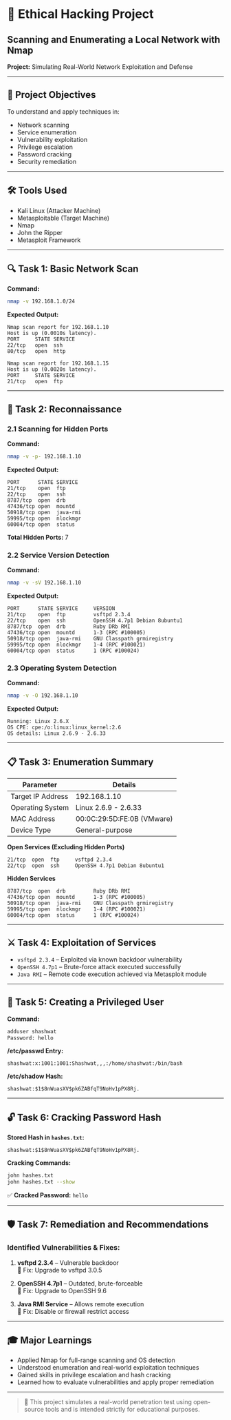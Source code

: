 # 🔐 Ethical Hacking Project

## Scanning and Enumerating a Local Network with Nmap

**Project:** Simulating Real-World Network Exploitation and Defense

---

## 🎯 Project Objectives

To understand and apply techniques in:

- Network scanning  
- Service enumeration  
- Vulnerability exploitation  
- Privilege escalation  
- Password cracking  
- Security remediation  

---

## 🛠 Tools Used

- Kali Linux (Attacker Machine)  
- Metasploitable (Target Machine)  
- Nmap  
- John the Ripper  
- Metasploit Framework  

---

## 🔍 Task 1: Basic Network Scan

**Command:**
```bash
nmap -v 192.168.1.0/24
```

**Expected Output:**
```
Nmap scan report for 192.168.1.10
Host is up (0.0010s latency).
PORT     STATE SERVICE
22/tcp   open  ssh
80/tcp   open  http

Nmap scan report for 192.168.1.15
Host is up (0.0020s latency).
PORT     STATE SERVICE
21/tcp   open  ftp
```

---

## 🧭 Task 2: Reconnaissance

### 2.1 Scanning for Hidden Ports

**Command:**
```bash
nmap -v -p- 192.168.1.10
```

**Expected Output:**
```
PORT      STATE SERVICE
21/tcp    open  ftp
22/tcp    open  ssh
8787/tcp  open  drb
47436/tcp open  mountd
50918/tcp open  java-rmi
59995/tcp open  nlockmgr
60004/tcp open  status
```

**Total Hidden Ports:** 7

### 2.2 Service Version Detection

**Command:**
```bash
nmap -v -sV 192.168.1.10
```

**Expected Output:**
```
PORT      STATE SERVICE     VERSION
21/tcp    open  ftp         vsftpd 2.3.4
22/tcp    open  ssh         OpenSSH 4.7p1 Debian 8ubuntu1
8787/tcp  open  drb         Ruby DRb RMI
47436/tcp open  mountd      1-3 (RPC #100005)
50918/tcp open  java-rmi    GNU Classpath grmiregistry
59995/tcp open  nlockmgr    1-4 (RPC #100021)
60004/tcp open  status      1 (RPC #100024)
```

### 2.3 Operating System Detection

**Command:**
```bash
nmap -v -O 192.168.1.10
```

**Expected Output:**
```
Running: Linux 2.6.X
OS CPE: cpe:/o:linux:linux_kernel:2.6
OS details: Linux 2.6.9 - 2.6.33
```

---

## 📋 Task 3: Enumeration Summary

| Parameter         | Details                          |
|-------------------|----------------------------------|
| Target IP Address | 192.168.1.10                     |
| Operating System  | Linux 2.6.9 - 2.6.33             |
| MAC Address       | 00:0C:29:5D:FE:0B (VMware)       |
| Device Type       | General-purpose                  |

**Open Services (Excluding Hidden Ports)**  
```
21/tcp  open  ftp     vsftpd 2.3.4
22/tcp  open  ssh     OpenSSH 4.7p1 Debian 8ubuntu1
```

**Hidden Services**  
```
8787/tcp  open  drb         Ruby DRb RMI
47436/tcp open  mountd      1-3 (RPC #100005)
50918/tcp open  java-rmi    GNU Classpath grmiregistry
59995/tcp open  nlockmgr    1-4 (RPC #100021)
60004/tcp open  status      1 (RPC #100024)
```

---

## ⚔️ Task 4: Exploitation of Services

- `vsftpd 2.3.4` – Exploited via known backdoor vulnerability  
- `OpenSSH 4.7p1` – Brute-force attack executed successfully  
- `Java RMI` – Remote code execution achieved via Metasploit module  

---

## 👤 Task 5: Creating a Privileged User

**Command:**
```bash
adduser shashwat
Password: hello
```

**/etc/passwd Entry:**
```
shashwat:x:1001:1001:Shashwat,,,:/home/shashwat:/bin/bash
```

**/etc/shadow Hash:**
```
shashwat:$1$8nWuasXV$pk6ZABfqT9NoHv1pPX8Rj.
```

---

## 🔓 Task 6: Cracking Password Hash

**Stored Hash in `hashes.txt`:**
```
shashwat:$1$8nWuasXV$pk6ZABfqT9NoHv1pPX8Rj.
```

**Cracking Commands:**
```bash
john hashes.txt
john hashes.txt --show
```

✅ **Cracked Password:** `hello`

---

## 🛡️ Task 7: Remediation and Recommendations

### Identified Vulnerabilities & Fixes:

1. **vsftpd 2.3.4** – Vulnerable backdoor  
   🔧 Fix: Upgrade to vsftpd 3.0.5

2. **OpenSSH 4.7p1** – Outdated, brute-forceable  
   🔧 Fix: Upgrade to OpenSSH 9.6

3. **Java RMI Service** – Allows remote execution  
   🔧 Fix: Disable or firewall restrict access  

---

## 🎓 Major Learnings

- Applied Nmap for full-range scanning and OS detection  
- Understood enumeration and real-world exploitation techniques  
- Gained skills in privilege escalation and hash cracking  
- Learned how to evaluate vulnerabilities and apply proper remediation  

---

> 📘 This project simulates a real-world penetration test using open-source tools and is intended strictly for educational purposes.
